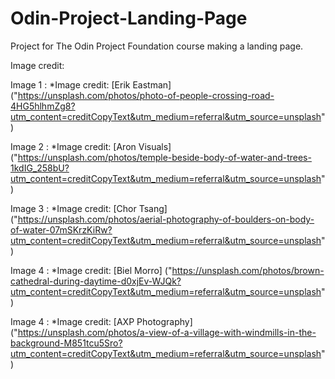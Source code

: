 # Odin-Project-Landing-Page

Project for The Odin Project Foundation course making a landing page.

Image credit:

Image 1 : *Image credit: [Erik Eastman] ("https://unsplash.com/photos/photo-of-people-crossing-road-4HG5hlhmZg8?utm_content=creditCopyText&utm_medium=referral&utm_source=unsplash")

Image 2 : *Image credit: [Aron Visuals] ("https://unsplash.com/photos/temple-beside-body-of-water-and-trees-1kdIG_258bU?utm_content=creditCopyText&utm_medium=referral&utm_source=unsplash") 

Image 3 : *Image credit: [Chor Tsang] ("https://unsplash.com/photos/aerial-photography-of-boulders-on-body-of-water-07mSKrzKiRw?utm_content=creditCopyText&utm_medium=referral&utm_source=unsplash") 

Image 4 : *Image credit: [Biel Morro] ("https://unsplash.com/photos/brown-cathedral-during-daytime-d0xjEv-WJQk?utm_content=creditCopyText&utm_medium=referral&utm_source=unsplash") 

Image 4 : *Image credit: [AXP Photography] ("https://unsplash.com/photos/a-view-of-a-village-with-windmills-in-the-background-M851tcu5Sro?utm_content=creditCopyText&utm_medium=referral&utm_source=unsplash") 


  
  